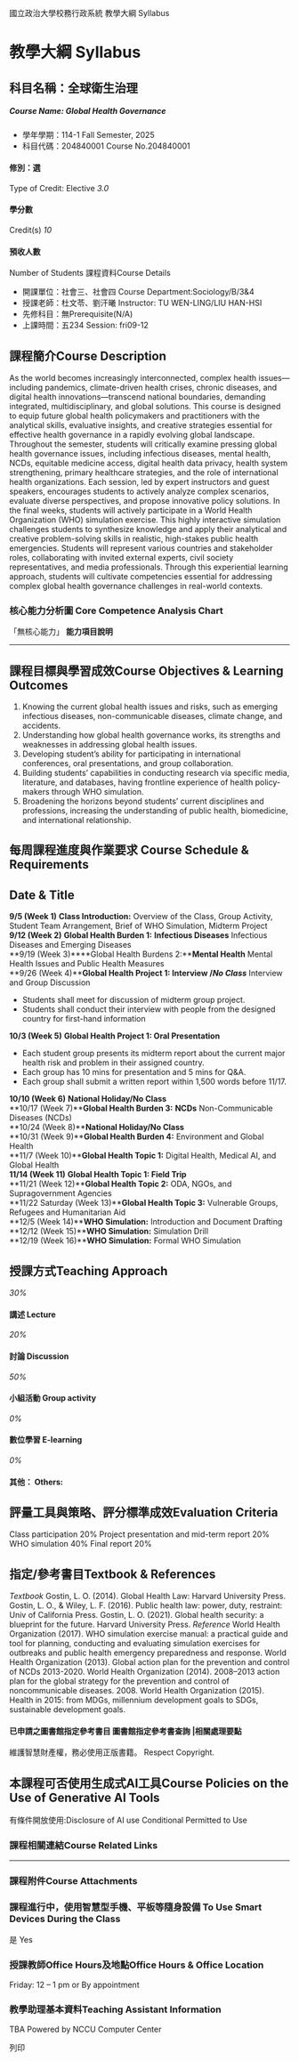 國立政治大學校務行政系統 教學大綱 Syllabus
# 教學大綱 Syllabus
##  科目名稱：全球衛生治理
#####  Course Name: Global Health Governance
  * 學年學期：114-1 Fall Semester, 2025 
  * 科目代碼：204840001 Course No.204840001


#### 修別：選
Type of Credit: Elective 
_3.0_
#### 學分數
Credit(s)
_10_
#### 預收人數
Number of Students
課程資料Course Details
  * 開課單位：社會三、社會四 Course Department:Sociology/B/3&4 
  * 授課老師：杜文苓、劉汗曦 Instructor: TU WEN-LING/LIU HAN-HSI 
  * 先修科目：無Prerequisite(N/A)
  * 上課時間：五234 Session: fri09-12 


##  課程簡介Course Description
As the world becomes increasingly interconnected, complex health issues—including pandemics, climate-driven health crises, chronic diseases, and digital health innovations—transcend national boundaries, demanding integrated, multidisciplinary, and global solutions. This course is designed to equip future global health policymakers and practitioners with the analytical skills, evaluative insights, and creative strategies essential for effective health governance in a rapidly evolving global landscape.
Throughout the semester, students will critically examine pressing global health governance issues, including infectious diseases, mental health, NCDs, equitable medicine access, digital health data privacy, health system strengthening, primary healthcare strategies, and the role of international health organizations. Each session, led by expert instructors and guest speakers, encourages students to actively analyze complex scenarios, evaluate diverse perspectives, and propose innovative policy solutions.
In the final weeks, students will actively participate in a World Health Organization (WHO) simulation exercise. This highly interactive simulation challenges students to synthesize knowledge and apply their analytical and creative problem-solving skills in realistic, high-stakes public health emergencies. Students will represent various countries and stakeholder roles, collaborating with invited external experts, civil society representatives, and media professionals. Through this experiential learning approach, students will cultivate competencies essential for addressing complex global health governance challenges in real-world contexts.
###  核心能力分析圖 Core Competence Analysis Chart
「無核心能力」 
**能力項目說明**
* * *
##  課程目標與學習成效Course Objectives & Learning Outcomes 
  1. Knowing the current global health issues and risks, such as emerging infectious diseases, non-communicable diseases, climate change, and accidents. 
  2. Understanding how global health governance works, its strengths and weaknesses in addressing global health issues. 
  3. Developing student’s ability for participating in international conferences, oral presentations, and group collaboration. 
  4. Building students’ capabilities in conducting research via specific media, literature, and databases, having frontline experience of health policy-makers through WHO simulation. 
  5. Broadening the horizons beyond students’ current disciplines and professions, increasing the understanding of public health, biomedicine, and international relationship. 


##  每周課程進度與作業要求 Course Schedule & Requirements
Date & Title  
---  
**9/5 (Week 1)** **Class Introduction:** Overview of the Class, Group Activity, Student Team Arrangement, Brief of WHO Simulation, Midterm Project   
**9/12 (Week 2)** **Global Health Burden 1:** **Infectious Diseases** Infectious Diseases and Emerging Diseases  
**9/19 (Week 3)****Global Health Burdens 2:****Mental Health** Mental Health Issues and Public Health Measures   
**9/26 (Week 4)****Global Health Project 1: Interview /_No Class_** Interview and Group Discussion 
  * Students shall meet for discussion of midterm group project.
  * Students shall conduct their interview with people from the designed country for first-hand information

  
**10/3 (Week 5)** **Global Health Project 1: Oral Presentation**
  * Each student group presents its midterm report about the current major health risk and problem in their assigned country. 
  * Each group has 10 mins for presentation and 5 mins for Q&A. 
  * Each group shall submit a written report within 1,500 words before 11/17. 

  
**10/10 (Week 6)** **National Holiday/No Class**  
**10/17 (Week 7)****Global Health Burden 3:** **NCDs** Non-Communicable Diseases (NCDs)  
**10/24 (Week 8)****National Holiday/No Class**  
**10/31 (Week 9)****Global Health Burden 4:** Environment and Global Health   
**11/7 (Week 10)****Global Health Topic 1:** Digital Health, Medical AI, and Global Health  
**11/14 (Week 11)** **Global Health Topic 1: Field Trip**  
**11/21 (Week 12)****Global Health Topic 2:** ODA, NGOs, and Supragovernment Agencies  
**11/22 Saturday (Week 13)****Global Health Topic 3:** Vulnerable Groups, Refugees and Humanitarian Aid  
**12/5 (Week 14)****WHO Simulation:** Introduction and Document Drafting   
**12/12 (Week 15)****WHO Simulation:** Simulation Drill  
**12/19 (Week 16)****WHO Simulation:** Formal WHO Simulation   
##  授課方式Teaching Approach
_30%_
####  講述 Lecture
_20%_
####  討論 Discussion
_50%_
####  小組活動 Group activity
_0%_
####  數位學習 E-learning
_0%_
####  其他： Others:
##  評量工具與策略、評分標準成效Evaluation Criteria
Class participation 20%
Project presentation and mid-term report 20%
WHO simulation 40%
Final report 20%
##  指定/參考書目Textbook & References
_Textbook_
Gostin, L. O. (2014). Global Health Law: Harvard University Press.
Gostin, L. O., & Wiley, L. F. (2016). Public health law: power, duty, restraint: Univ of California Press.
Gostin, L. O. (2021). Global health security: a blueprint for the future.
Harvard University Press.
_Reference_
World Health Organization (2017). WHO simulation exercise manual: a practical guide and tool for planning, conducting and evaluating simulation exercises for outbreaks and public health emergency preparedness and response. 
World Health Organization (2013). Global action plan for the prevention and control of NCDs 2013-2020.
World Health Organization (2014). 2008–2013 action plan for the global strategy for the prevention and control of noncommunicable diseases. 2008.
World Health Organization (2015). Health in 2015: from MDGs, millennium development goals to SDGs, sustainable development goals. 
####  已申請之圖書館指定參考書目  圖書館指定參考書查詢 |相關處理要點
維護智慧財產權，務必使用正版書籍。 Respect Copyright.
##  本課程可否使用生成式AI工具Course Policies on the Use of Generative AI Tools
有條件開放使用:Disclosure of AI use  Conditional Permitted to Use 
###  課程相關連結Course Related Links
* * *
###  課程附件Course Attachments
###  課程進行中，使用智慧型手機、平板等隨身設備 To Use Smart Devices During the Class
是  Yes
###  授課教師Office Hours及地點Office Hours & Office Location
Friday: 12 – 1 pm or By appointment
###  教學助理基本資料Teaching Assistant Information
TBA
Powered by NCCU Computer Center
  
列印
